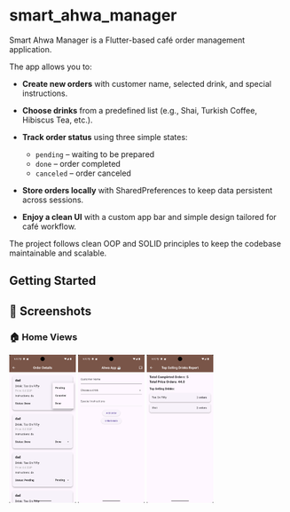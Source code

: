 # smart\_ahwa\_manager

Smart Ahwa Manager is a Flutter-based café order management application.

The app allows you to:

* **Create new orders** with customer name, selected drink, and special instructions.
* **Choose drinks** from a predefined list (e.g., Shai, Turkish Coffee, Hibiscus Tea, etc.).
* **Track order status** using three simple states:

  * `pending` – waiting to be prepared
  * `done` – order completed
  * `canceled` – order canceled
* **Store orders locally** with SharedPreferences to keep data persistent across sessions.
* **Enjoy a clean UI** with a custom app bar and simple design tailored for café workflow.

The project follows clean OOP and SOLID principles to keep the codebase maintainable and scalable.

## Getting Started

## 📸 Screenshots

### 🏠 Home Views

<img src="screen_shots/s1.png" width="120" />
<img src="screen_shots/s2.png" width="120" />
<img src="screen_shots/s3.png" width="120" />
